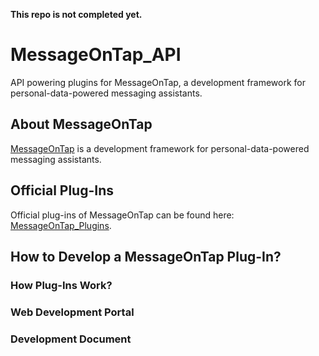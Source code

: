 **This repo is not completed yet.**

# MessageOnTap_API
API powering plugins for MessageOnTap, a development framework for personal-data-powered messaging assistants.

## About MessageOnTap
[MessageOnTap](https://github.com/chentc/MessageOnTap) is a development framework for personal-data-powered messaging assistants.

## Official Plug-Ins
Official plug-ins of MessageOnTap can be found here: [MessageOnTap_Plugins](https://github.com/adamyi/MessageOnTap_Plugins).

## How to Develop a MessageOnTap Plug-In?
### How Plug-Ins Work?
### Web Development Portal
### Development Document
